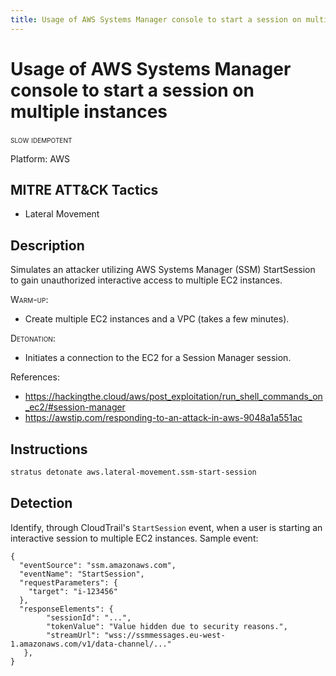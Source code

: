 ```yaml
---
title: Usage of AWS Systems Manager console to start a session on multiple instances
---
```


# Usage of AWS Systems Manager console to start a session on multiple instances

 <span class="smallcaps w3-badge w3-orange w3-round w3-text-sand" title="This attack technique might be slow to warm up or detonate">slow</span> 
 <span class="smallcaps w3-badge w3-blue w3-round w3-text-white" title="This attack technique can be detonated multiple times">idempotent</span> 

Platform: AWS

## MITRE ATT&CK Tactics


- Lateral Movement

## Description


Simulates an attacker utilizing AWS Systems Manager (SSM) StartSession to gain unauthorized interactive access to multiple EC2 instances.

<span style="font-variant: small-caps;">Warm-up</span>:

- Create multiple EC2 instances and a VPC (takes a few minutes).

<span style="font-variant: small-caps;">Detonation</span>: 

- Initiates a connection to the EC2 for a Session Manager session.

References:

- https://hackingthe.cloud/aws/post_exploitation/run_shell_commands_on_ec2/#session-manager
- https://awstip.com/responding-to-an-attack-in-aws-9048a1a551ac


## Instructions

```bash title="Detonate with Stratus Red Team"
stratus detonate aws.lateral-movement.ssm-start-session
```
## Detection


Identify, through CloudTrail's <code>StartSession</code> event, when a user is starting an interactive session to multiple EC2 instances. Sample event:

```
{
  "eventSource": "ssm.amazonaws.com",
  "eventName": "StartSession",
  "requestParameters": {
    "target": "i-123456"
  },
  "responseElements": {
        "sessionId": "...",
        "tokenValue": "Value hidden due to security reasons.",
        "streamUrl": "wss://ssmmessages.eu-west-1.amazonaws.com/v1/data-channel/..."
   },
}
```


